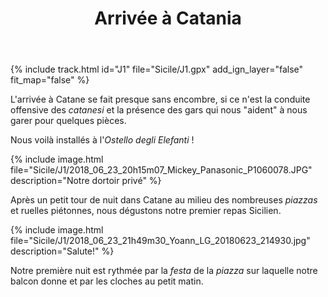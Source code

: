 ﻿---
title: "Arrivée à Catania"
permalink: /Sicile/J1/
sidebar:
  nav: "sicile"
enable_tracks: true
---

{% include track.html id="J1" file="Sicile/J1.gpx" add_ign_layer="false" fit_map="false" %}

L'arrivée à Catane se fait presque sans encombre, si ce n'est la conduite offensive des *catanesi* et la présence des gars qui nous "aident" à nous garer pour quelques pièces.

Nous voilà installés à l'*Ostello degli Elefanti* !

{% include image.html file="Sicile/J1/2018_06_23_20h15m07_Mickey_Panasonic_P1060078.JPG" description="Notre dortoir privé" %}

Après un petit tour de nuit dans Catane au milieu des nombreuses *piazzas* et ruelles piétonnes, nous dégustons notre premier repas Sicilien.

{% include image.html file="Sicile/J1/2018_06_23_21h49m30_Yoann_LG_20180623_214930.jpg" description="Salute!" %}

Notre première nuit est rythmée par la *festa* de la *piazza* sur laquelle notre balcon donne et par les cloches au petit matin.
